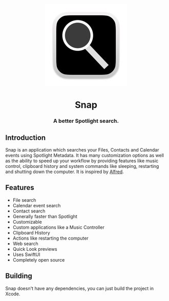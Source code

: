<p align="center">
	<img width="256" height="256" src="https://github.com/techrisdev/Snap/raw/main/Snap/Assets.xcassets/AppIcon.appiconset/Icon-512.png">
</p>

<h1 align="center">Snap</h1>
<h3 align="center">A better Spotlight search.</h4>

## Introduction

Snap is an application which searches your Files, Contacts and Calendar events using Spotlight Metadata. It has many customization options as well as the ability to speed up your workflow by providing features like music control, clipboard history and system commands like sleeping, restarting and shutting down the computer. It is inspired by [Alfred](https://alfredapp.com).

## Features

* File search
* Calendar event search
* Contact search
* Generally faster than Spotlight
* Customizable
* Custom applications like a Music Controller
* Clipboard History
* Actions like restarting the computer
* Web search
* Quick Look previews
* Uses SwiftUI
* Completely open source

## Building

Snap doesn't have any dependencies, you can just build the project in Xcode.
